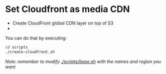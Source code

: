 # Set Cloudfront as media CDN

- Create CloudFront global CDN layer on top of S3
- 
You can do that by executing:
```bash
cd scripts
./create-cloudfront.sh
```

*Note: remember to modify [./scripts/base.sh](../scripts/base.sh) with the names and region you want*
